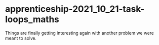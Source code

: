 # apprenticeship-2021_10_21-task-loops_maths
Things are finally getting interesting again with another problem we were meant to solve.
